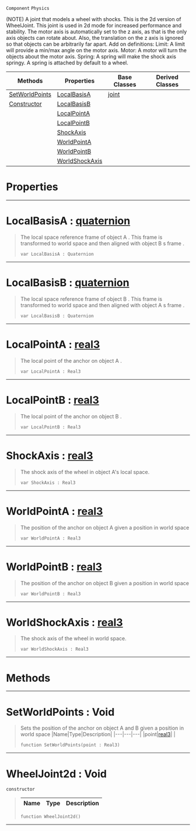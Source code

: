  `Component` `Physics`



(NOTE) A joint that models a wheel with shocks. This is the 2d version of WheelJoint. This joint is used in 2d mode for increased performance and stability. The motor axis is automatically set to the z axis, as that is the only axis objects can rotate about. Also, the translation on the z axis is ignored so that objects can be arbitrarily far apart. Add on definitions: Limit: A limit will provide a min/max angle on the motor axis. Motor: A motor will turn the objects about the motor axis. Spring: A spring will make the shock axis springy. A spring is attached by default to a wheel.

|Methods|Properties|Base Classes|Derived Classes|
|---|---|---|---|
|[ SetWorldPoints](https://github.com/zeroengineteam/ZeroDocs/code_reference/class_reference/wheeljoint2d.markdown#setworldpoints-void)|[ LocalBasisA](https://github.com/zeroengineteam/ZeroDocs/code_reference/class_reference/wheeljoint2d.markdown#localbasisa-zero-engine)|[joint](https://github.com/zeroengineteam/ZeroDocs/code_reference/class_reference/joint.markdown)| |
|[ Constructor](https://github.com/zeroengineteam/ZeroDocs/code_reference/class_reference/wheeljoint2d.markdown#wheeljoint2d-void)|[ LocalBasisB](https://github.com/zeroengineteam/ZeroDocs/code_reference/class_reference/wheeljoint2d.markdown#localbasisb-zero-engine)| | |
| |[ LocalPointA](https://github.com/zeroengineteam/ZeroDocs/code_reference/class_reference/wheeljoint2d.markdown#localpointa-zero-engine)| | |
| |[ LocalPointB](https://github.com/zeroengineteam/ZeroDocs/code_reference/class_reference/wheeljoint2d.markdown#localpointb-zero-engine)| | |
| |[ ShockAxis](https://github.com/zeroengineteam/ZeroDocs/code_reference/class_reference/wheeljoint2d.markdown#shockaxis-zero-engine-do)| | |
| |[ WorldPointA](https://github.com/zeroengineteam/ZeroDocs/code_reference/class_reference/wheeljoint2d.markdown#worldpointa-zero-engine)| | |
| |[ WorldPointB](https://github.com/zeroengineteam/ZeroDocs/code_reference/class_reference/wheeljoint2d.markdown#worldpointb-zero-engine)| | |
| |[ WorldShockAxis](https://github.com/zeroengineteam/ZeroDocs/code_reference/class_reference/wheeljoint2d.markdown#worldshockaxis-zero-engi)| | |


 #  Properties


---  
 #  LocalBasisA : [quaternion](https://github.com/zeroengineteam/ZeroDocs/code_reference/zilch_base_types/quaternion.markdown)

> The local space reference frame of object A . This frame is transformed to world space and then aligned with object B s frame . 
> ``` lang=cpp, name=Zilch
> var LocalBasisA : Quaternion


---  
 #  LocalBasisB : [quaternion](https://github.com/zeroengineteam/ZeroDocs/code_reference/zilch_base_types/quaternion.markdown)

> The local space reference frame of object B . This frame is transformed to world space and then aligned with object A s frame . 
> ``` lang=cpp, name=Zilch
> var LocalBasisB : Quaternion


---  
 #  LocalPointA : [real3](https://github.com/zeroengineteam/ZeroDocs/code_reference/zilch_base_types/real3.markdown)

> The local point of the anchor on object A . 
> ``` lang=cpp, name=Zilch
> var LocalPointA : Real3


---  
 #  LocalPointB : [real3](https://github.com/zeroengineteam/ZeroDocs/code_reference/zilch_base_types/real3.markdown)

> The local point of the anchor on object B . 
> ``` lang=cpp, name=Zilch
> var LocalPointB : Real3


---  
 #  ShockAxis : [real3](https://github.com/zeroengineteam/ZeroDocs/code_reference/zilch_base_types/real3.markdown)

> The shock axis of the wheel in object A's local space.
> ``` lang=cpp, name=Zilch
> var ShockAxis : Real3


---  
 #  WorldPointA : [real3](https://github.com/zeroengineteam/ZeroDocs/code_reference/zilch_base_types/real3.markdown)

> The position of the anchor on object A given a position in world space 
> ``` lang=cpp, name=Zilch
> var WorldPointA : Real3


---  
 #  WorldPointB : [real3](https://github.com/zeroengineteam/ZeroDocs/code_reference/zilch_base_types/real3.markdown)

> The position of the anchor on object B given a position in world space 
> ``` lang=cpp, name=Zilch
> var WorldPointB : Real3


---  
 #  WorldShockAxis : [real3](https://github.com/zeroengineteam/ZeroDocs/code_reference/zilch_base_types/real3.markdown)

> The shock axis of the wheel in world space.
> ``` lang=cpp, name=Zilch
> var WorldShockAxis : Real3


---  
 #  Methods


---  
 #  SetWorldPoints : Void

> Sets the position of the anchor on object A and B given a position in world space 
> |Name|Type|Description|
> |---|---|---|
> |point|[real3](https://github.com/zeroengineteam/ZeroDocs/code_reference/zilch_base_types/real3.markdown)| |
> ``` lang=cpp, name=Zilch
> function SetWorldPoints(point : Real3)
> ``` 


---  
 #  WheelJoint2d : Void

 `constructor`

> 
> |Name|Type|Description|
> |---|---|---|
> ``` lang=cpp, name=Zilch
> function WheelJoint2d()
> ``` 


---  
 

 